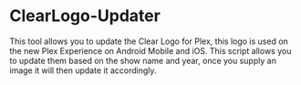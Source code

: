# ClearLogo-Updater
This tool allows you to update the Clear Logo for Plex, this logo is used on the new Plex Experience on Android Mobile and iOS. This script allows you to update them based on the show name and year, once you supply an image it will then update it accordingly.
